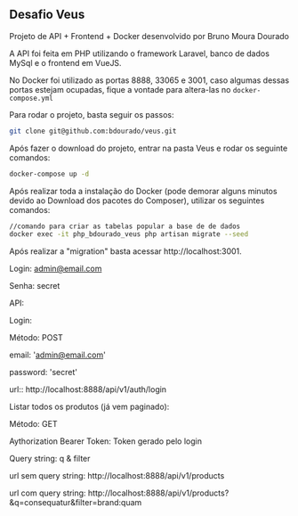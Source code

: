 ## Desafio Veus

Projeto de API +  Frontend + Docker desenvolvido por Bruno Moura Dourado

A API foi feita em PHP utilizando o framework Laravel, banco de dados MySql e o frontend em VueJS.

No Docker foi utilizado as portas 8888, 33065 e 3001, caso algumas dessas portas estejam ocupadas, fique a vontade para altera-las no `docker-compose.yml`

Para rodar o projeto, basta seguir os passos:

```bash
git clone git@github.com:bdourado/veus.git
```

Após fazer o download do projeto, entrar na pasta Veus e rodar os seguinte comandos:

```bash
docker-compose up -d
```

Após realizar toda a instalação do Docker (pode demorar alguns minutos devido ao Download dos pacotes do Composer), utilizar os seguintes comandos:

```bash
//comando para criar as tabelas popular a base de de dados
docker exec -it php_bdourado_veus php artisan migrate --seed
```

Após realizar a "migration" basta acessar http://localhost:3001.

Login: admin@email.com

Senha: secret

API:

Login:

Método: POST 

email: 'admin@email.com'

password: 'secret'

url:: http://localhost:8888/api/v1/auth/login


Listar todos os produtos (já vem paginado):

Método: GET

Aythorization Bearer Token: Token gerado pelo login

Query string: q & filter

url sem query string: http://localhost:8888/api/v1/products

url com query string: http://localhost:8888/api/v1/products?&q=consequatur&filter=brand:quam

